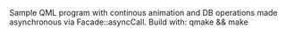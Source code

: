 Sample QML program with continous animation and DB operations made asynchronous via Facade::asyncCall.
Build with: qmake && make

